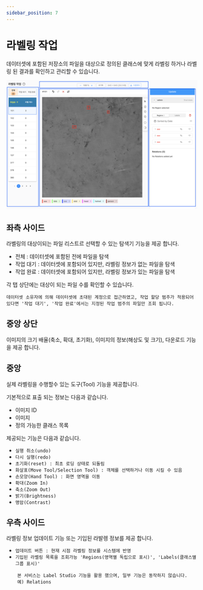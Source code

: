 ```yaml
---
sidebar_position: 7
---
```


# 라벨링 작업

데이터셋에 포함된 저장소의 파일을 대상으로 정의된 클래스에 맞게 라벨링 하거나 라벨링 된 결과를 확인하고 관리할 수 있습니다.

![](./img/dataset_labeling.png)


## 좌측 사이드

라벨링의 대상이되는 파일 리스트르 선택할 수 있는 탐색기 기능을 제공 합니다.

- 전체 : 데이터셋에 포함된 전에 파일을 탐색
- 작업 대기 : 데이터셋에 포함되어 있지만, 라벨링 정보가 없는 파일을 탐색
- 작업 완료 : 데이터셋에 포함되어 있지만, 라벨링 정보가 있는 파일을 탐색

각 탭 상단에는 대상이 되는 파일 수를 확인할 수 있습니다.

`데이터셋 소유자에 의해 데이터셋에 초대된 계정으로 접근하였고, 작업 할당 범주가 적용되어 있다면 '작업 대기', '작업 완료'에서는 지정된 작업 범주의 파일만 조회 됩니다.`


## 중앙 상단

이미지의 크기 배율(축소, 확대, 초기화), 이미지의 정보(해상도 및 크기), 다운로드 기능을 제공 합니다.

## 중앙

실제 라벨링을 수행할수 있는 도구(Tool) 기능을 제공합니다.

기본적으로 표출 되는 정보는 다음과 같습니다.
- 이미지 ID
- 이미지
- 정의 가능한 클래스 목록

제공되는 기능은 다음과 같습니다.
- `실행 취소(undo)`
- `다시 실행(redo)`
- `초기화(reset) : 최초 로딩 상태로 되돌림`
- `화살표(Move Tool/Selection Tool) : 객체를 선택하거나 이동 시킬 수 있음`
- `손모양(Hand Tool) : 화면 영역을 이동`
- `확대(Zoom In)`
- `축소(Zoom Out)`
- `밝기(Brightness)`
- `명암(Contrast)`


## 우측 사이드

라벨링 정보 업데이트 기능 또는 기입된 라발렝 정보를 제공 합니다.
- `업데이트 버튼 : 현재 시점 라벨링 정보를 시스템에 반영`
- `기입된 라벨링 목록을 조회가능 'Regions(영역별 독립으로 표시)', 'Labels(클래스별 그룹 표시)'`

```
    본 서비스는 Label Studio 기능을 활용 했으며, 일부 기능은 동작하지 않습니다.
    예) Relations    
```






